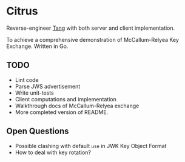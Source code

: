 # Citrus

Reverse-engineer [Tang](https://github.com/latchset/tang) with both server and client implementation.

To achieve a comprehensive demonstration of McCallum-Relyea Key Exchange. Written in Go.

## TODO
- Lint code
- Parse JWS advertisement
- Write unit-tests
- Client computations and implementation
- Walkthrough docs of McCallum-Relyea exchange
- More completed version of README.

## Open Questions
- Possible clashing with default `use` in JWK Key Object Format
- How to deal with key rotation?
